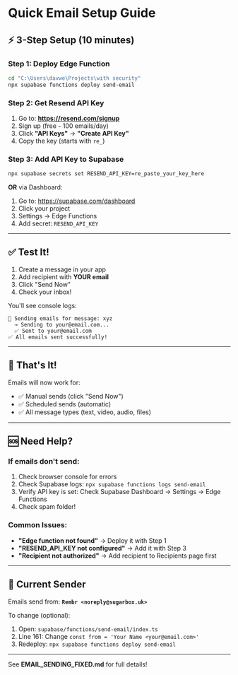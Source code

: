 # Quick Email Setup Guide

## ⚡ 3-Step Setup (10 minutes)

### Step 1: Deploy Edge Function
```bash
cd "C:\Users\davwe\Projects\with security"
npx supabase functions deploy send-email
```

### Step 2: Get Resend API Key
1. Go to: **https://resend.com/signup**
2. Sign up (free - 100 emails/day)
3. Click **"API Keys"** → **"Create API Key"**
4. Copy the key (starts with `re_`)

### Step 3: Add API Key to Supabase
```bash
npx supabase secrets set RESEND_API_KEY=re_paste_your_key_here
```

**OR** via Dashboard:
1. Go to: https://supabase.com/dashboard
2. Click your project
3. Settings → Edge Functions
4. Add secret: `RESEND_API_KEY`

---

## ✅ Test It!

1. Create a message in your app
2. Add recipient with **YOUR email**
3. Click "Send Now"
4. Check your inbox!

You'll see console logs:
```
📧 Sending emails for message: xyz
  → Sending to your@email.com...
  ✅ Sent to your@email.com
✅ All emails sent successfully!
```

---

## 🎯 That's It!

Emails will now work for:
- ✅ Manual sends (click "Send Now")
- ✅ Scheduled sends (automatic)
- ✅ All message types (text, video, audio, files)

---

## 🆘 Need Help?

### If emails don't send:
1. Check browser console for errors
2. Check Supabase logs: `npx supabase functions logs send-email`
3. Verify API key is set: Check Supabase Dashboard → Settings → Edge Functions
4. Check spam folder!

### Common Issues:
- **"Edge function not found"** → Deploy it with Step 1
- **"RESEND_API_KEY not configured"** → Add it with Step 3
- **"Recipient not authorized"** → Add recipient to Recipients page first

---

## 📧 Current Sender

Emails send from: **`Rembr <noreply@sugarbox.uk>`**

To change (optional):
1. Open: `supabase/functions/send-email/index.ts`
2. Line 161: Change `const from = 'Your Name <your@email.com>'`
3. Redeploy: `npx supabase functions deploy send-email`

---

See **EMAIL_SENDING_FIXED.md** for full details!



